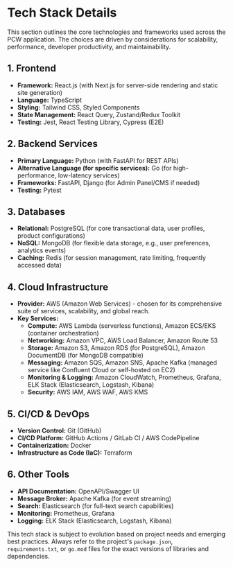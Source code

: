 # Tech Stack Details

This section outlines the core technologies and frameworks used across the PCW application. The choices are driven by considerations for scalability, performance, developer productivity, and maintainability.

## 1. Frontend
*   **Framework:** React.js (with Next.js for server-side rendering and static site generation)
*   **Language:** TypeScript
*   **Styling:** Tailwind CSS, Styled Components
*   **State Management:** React Query, Zustand/Redux Toolkit
*   **Testing:** Jest, React Testing Library, Cypress (E2E)

## 2. Backend Services
*   **Primary Language:** Python (with FastAPI for REST APIs)
*   **Alternative Language (for specific services):** Go (for high-performance, low-latency services)
*   **Frameworks:** FastAPI, Django (for Admin Panel/CMS if needed)
*   **Testing:** Pytest

## 3. Databases
*   **Relational:** PostgreSQL (for core transactional data, user profiles, product configurations)
*   **NoSQL:** MongoDB (for flexible data storage, e.g., user preferences, analytics events)
*   **Caching:** Redis (for session management, rate limiting, frequently accessed data)

## 4. Cloud Infrastructure
*   **Provider:** AWS (Amazon Web Services) - chosen for its comprehensive suite of services, scalability, and global reach.
*   **Key Services:**
    *   **Compute:** AWS Lambda (serverless functions), Amazon ECS/EKS (container orchestration)
    *   **Networking:** Amazon VPC, AWS Load Balancer, Amazon Route 53
    *   **Storage:** Amazon S3, Amazon RDS (for PostgreSQL), Amazon DocumentDB (for MongoDB compatible)
    *   **Messaging:** Amazon SQS, Amazon SNS, Apache Kafka (managed service like Confluent Cloud or self-hosted on EC2)
    *   **Monitoring & Logging:** Amazon CloudWatch, Prometheus, Grafana, ELK Stack (Elasticsearch, Logstash, Kibana)
    *   **Security:** AWS IAM, AWS WAF, AWS KMS

## 5. CI/CD & DevOps
*   **Version Control:** Git (GitHub)
*   **CI/CD Platform:** GitHub Actions / GitLab CI / AWS CodePipeline
*   **Containerization:** Docker
*   **Infrastructure as Code (IaC):** Terraform

## 6. Other Tools
*   **API Documentation:** OpenAPI/Swagger UI
*   **Message Broker:** Apache Kafka (for event streaming)
*   **Search:** Elasticsearch (for full-text search capabilities)
*   **Monitoring:** Prometheus, Grafana
*   **Logging:** ELK Stack (Elasticsearch, Logstash, Kibana)

This tech stack is subject to evolution based on project needs and emerging best practices. Always refer to the project's `package.json`, `requirements.txt`, or `go.mod` files for the exact versions of libraries and dependencies.